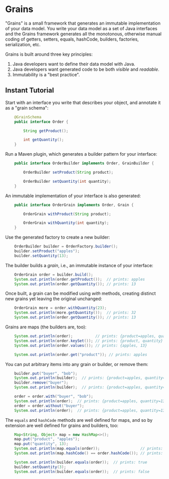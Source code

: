 Grains
======

"Grains" is a small framework that generates an immutable implementation of your data model. You write your data
model as a set of Java interfaces and the Grains framework generates all the monotonous, otherwise manual
coding of getters, setters, equals, hashCode, builders, factories, serialization, etc.

Grains is built around three key principles:
1. Java developers want to define their data model with Java.
2. Java developers want generated code to be both _visible_ and _readable_.
3. Immutability is a "best practice".

Instant Tutorial
----------------

Start with an interface you write that describes your object, and annotate it as a "grain schema":
```java
    @GrainSchema
    public interface Order {

        String getProduct();

        int getQuantity();
    }
```

Run a Maven plugin, which generates a builder pattern for your interface:
```java
    public interface OrderBuilder implements Order, GrainBuilder {

        OrderBuilder setProduct(String product);

        OrderBuilder setQuantity(int quantity);
    }
```

An immutable implementation of your interface is also generated:
```java
    public interface OrderGrain implements Order, Grain {

        OrderGrain withProduct(String product);

        OrderGrain withQuantity(int quantity);
    }
```

Use the generated factory to create a new builder:
```java
    OrderBuilder builder = OrderFactory.builder();
    builder.setProduct("apples");
    builder.setQuantity(13);
```

The builder builds a _grain_, i.e., an immutable instance of your interface:
```java
    OrderGrain order = builder.build();
    System.out.println(order.getProduct());  // prints: apples
    System.out.println(order.getQuantity()); // prints: 13
```

Once built, a grain can be modified using _with_ methods, creating distinct new grains yet leaving the original
unchanged:
```java
    OrderGrain more = order.withQuantity(23);
    System.out.println(more.getQuantity());  // prints: 32
    System.out.println(order.getQuantity()); // prints: 13
```

Grains are maps (the builders are, too):
```java
    System.out.println(order);          // prints: {product=apples, quantity=13}
    System.out.println(order.keySet()); // prints: {product, quantity}
    System.out.println(order.values()); // prints: {apples, 13}

    System.out.println(order.get("product")); // prints: apples
```

You can put arbitrary items into any grain or builder, or remove them:
```java
    builder.put("buyer", "bob");
    System.out.println(builder);  // prints: {product=apples, quantity=13, buyer=bob}
    builder.remove("buyer");
    System.out.println(builder);  // prints: {product=apples, quantity=13}

    order = order.with("buyer", "bob");
    System.out.println(order);  // prints: {product=apples, quantity=13, buyer=bob}
    order = order.without("buyer");
    System.out.println(order);  // prints: {product=apples, quantity=13}
```

The `equals` and `hashCode` methods are well defined for maps, and so by extension are well defined for grains and
builders, too:
```java
    Map<String, Object> map = new HashMap<>();
    map.put("product", "apples");
    map.put("quantity", 13);
    System.out.println(map.equals(order));                  // prints: true
    System.out.println(map.hashCode() == order.hashCode()); // prints: true

    System.out.println(builder.equals(order));  // prints: true
    builder.setQuantity(3);
    System.out.println(builder.equals(order));  // prints: false
```
